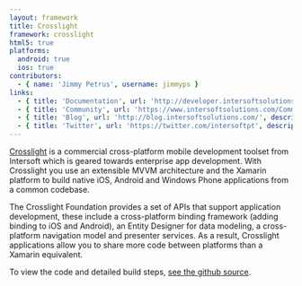 ```yaml
---
layout: framework
title: Crosslight
framework: crosslight
html5: true
platforms:
  android: true
  ios: true
contributors:
  - { name: 'Jimmy Petrus', username: jimmyps }
links:
  - { title: 'Documentation', url: 'http://developer.intersoftsolutions.com/display/crosslight/Home', description: 'The official documentation has guides, examples, API references, everything to get started with Crosslight.'}
  - { title: 'Community', url: 'https://www.intersoftsolutions.com/Community/Crosslight/', description: 'Intersoft''s community website for Crosslight - questions and discussions about Crosslight development.'}
  - { title: 'Blog', url: 'http://blog.intersoftsolutions.com/', description: 'Intersoft''s official blog features news and updates about Crosslight.'}
  - { title: 'Twitter', url: 'https://twitter.com/intersoftpt', description: 'Intersoft''s official twitter account is regularly updated with news and tips.'}
---
```


[Crosslight](http://www.intersoftsolutions.com/crosslight) is a commercial cross-platform mobile development toolset from Intersoft which is geared towards enterprise app development. With Crosslight you use an extensible MVVM architecture and the Xamarin platform to build native iOS, Android and Windows Phone applications from a common codebase.

The Crosslight Foundation provides a set of APIs that support application development, these include a cross-platform binding framework (adding binding to iOS and Android), an Entity Designer for data modeling, a cross-platform navigation model and presenter services. As a result, Crosslight applications allow you to share more code between platforms than a Xamarin equivalent.


To view the code and detailed build steps, <a href='{{ site.githuburl }}/tree/master/crosslight'>see the github source</a>.
